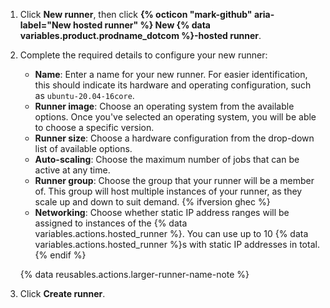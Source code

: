1. Click **New runner**, then click **{% octicon "mark-github" aria-label="New hosted runner" %} New {% data variables.product.prodname_dotcom %}-hosted runner**.
1. Complete the required details to configure your new runner:

    - **Name**: Enter a name for your new runner. For easier identification, this should indicate its hardware and operating configuration, such as `ubuntu-20.04-16core`.
    - **Runner image**: Choose an operating system from the available options. Once you've selected an operating system, you will be able to choose a specific version.
    - **Runner size**: Choose a hardware configuration from the drop-down list of available options.
    - **Auto-scaling**: Choose the maximum number of jobs that can be active at any time.
    - **Runner group**: Choose the group that your runner will be a member of. This group will host multiple instances of your runner, as they scale up and down to suit demand. {% ifversion ghec %}
    - **Networking**: Choose whether static IP address ranges will be assigned to instances of the {% data variables.actions.hosted_runner %}. You can use up to 10 {% data variables.actions.hosted_runner %}s with static IP addresses in total. {% endif %}

    {% data reusables.actions.larger-runner-name-note %}

1. Click **Create runner**.
